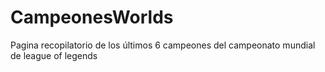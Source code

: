 # CampeonesWorlds
Pagina recopilatorio de los últimos 6 campeones del campeonato mundial de league of legends
